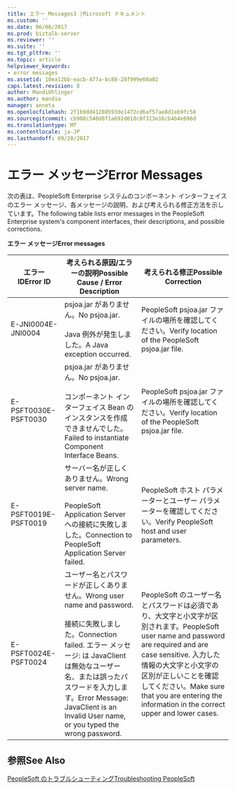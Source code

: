 ```yaml
---
title: エラー Messages3 |Microsoft ドキュメント
ms.custom: ''
ms.date: 06/08/2017
ms.prod: biztalk-server
ms.reviewer: ''
ms.suite: ''
ms.tgt_pltfrm: ''
ms.topic: article
helpviewer_keywords:
- error messages
ms.assetid: 10ea12bb-eacb-477a-bc88-28f999e60a02
caps.latest.revision: 8
author: MandiOhlinger
ms.author: mandia
manager: anneta
ms.openlocfilehash: 2f1b9dd41280593de1472cd6af57ae8d1eb9fc58
ms.sourcegitcommit: cb908c540d8f1a692d01dc8f313e16cb4b4e696d
ms.translationtype: MT
ms.contentlocale: ja-JP
ms.lasthandoff: 09/20/2017
---
```

# <a name="error-messages"></a><span data-ttu-id="11b04-102">エラー メッセージ</span><span class="sxs-lookup"><span data-stu-id="11b04-102">Error Messages</span></span>
<span data-ttu-id="11b04-103">次の表は、PeopleSoft Enterprise システムのコンポーネント インターフェイスのエラー メッセージ、各メッセージの説明、および考えられる修正方法を示しています。</span><span class="sxs-lookup"><span data-stu-id="11b04-103">The following table lists error messages in the PeopleSoft Enterprise system's component interfaces, their descriptions, and possible corrections.</span></span>  
  
 <span data-ttu-id="11b04-104">**エラー メッセージ**</span><span class="sxs-lookup"><span data-stu-id="11b04-104">**Error messages**</span></span>  
  
|<span data-ttu-id="11b04-105">エラー ID</span><span class="sxs-lookup"><span data-stu-id="11b04-105">Error ID</span></span>|<span data-ttu-id="11b04-106">考えられる原因/エラーの説明</span><span class="sxs-lookup"><span data-stu-id="11b04-106">Possible Cause / Error Description</span></span>|<span data-ttu-id="11b04-107">考えられる修正</span><span class="sxs-lookup"><span data-stu-id="11b04-107">Possible Correction</span></span>|  
|--------------|-----------------------------------------|-------------------------|  
|<span data-ttu-id="11b04-108">E-JNI0004</span><span class="sxs-lookup"><span data-stu-id="11b04-108">E-JNI0004</span></span>|<span data-ttu-id="11b04-109">psjoa.jar がありません。</span><span class="sxs-lookup"><span data-stu-id="11b04-109">No psjoa.jar.</span></span><br /><br /> <span data-ttu-id="11b04-110">Java 例外が発生しました。</span><span class="sxs-lookup"><span data-stu-id="11b04-110">A Java exception occurred.</span></span>|<span data-ttu-id="11b04-111">PeopleSoft psjoa.jar ファイルの場所を確認してください。</span><span class="sxs-lookup"><span data-stu-id="11b04-111">Verify location of the PeopleSoft psjoa.jar file.</span></span>|  
|<span data-ttu-id="11b04-112">E-PSFT0030</span><span class="sxs-lookup"><span data-stu-id="11b04-112">E-PSFT0030</span></span>|<span data-ttu-id="11b04-113">psjoa.jar がありません。</span><span class="sxs-lookup"><span data-stu-id="11b04-113">No psjoa.jar.</span></span><br /><br /> <span data-ttu-id="11b04-114">コンポーネント インターフェイス Bean のインスタンスを作成できませんでした。</span><span class="sxs-lookup"><span data-stu-id="11b04-114">Failed to instantiate Component Interface Beans.</span></span>|<span data-ttu-id="11b04-115">PeopleSoft psjoa.jar ファイルの場所を確認してください。</span><span class="sxs-lookup"><span data-stu-id="11b04-115">Verify location of the PeopleSoft psjoa.jar file.</span></span>|  
|<span data-ttu-id="11b04-116">E-PSFT0019</span><span class="sxs-lookup"><span data-stu-id="11b04-116">E-PSFT0019</span></span>|<span data-ttu-id="11b04-117">サーバー名が正しくありません。</span><span class="sxs-lookup"><span data-stu-id="11b04-117">Wrong server name.</span></span><br /><br /> <span data-ttu-id="11b04-118">PeopleSoft Application Server への接続に失敗しました。</span><span class="sxs-lookup"><span data-stu-id="11b04-118">Connection to PeopleSoft Application Server failed.</span></span>|<span data-ttu-id="11b04-119">PeopleSoft ホスト パラメーターとユーザー パラメーターを確認してください。</span><span class="sxs-lookup"><span data-stu-id="11b04-119">Verify PeopleSoft host and user parameters.</span></span>|  
|<span data-ttu-id="11b04-120">E-PSFT0024</span><span class="sxs-lookup"><span data-stu-id="11b04-120">E-PSFT0024</span></span>|<span data-ttu-id="11b04-121">ユーザー名とパスワードが正しくありません。</span><span class="sxs-lookup"><span data-stu-id="11b04-121">Wrong user name and password.</span></span><br /><br /> <span data-ttu-id="11b04-122">接続に失敗しました。</span><span class="sxs-lookup"><span data-stu-id="11b04-122">Connection failed.</span></span> <span data-ttu-id="11b04-123">エラー メッセージ: は JavaClient は無効なユーザー名、または誤ったパスワードを入力します。</span><span class="sxs-lookup"><span data-stu-id="11b04-123">Error Message: JavaClient is an Invalid User name, or you typed the wrong password.</span></span>|<span data-ttu-id="11b04-124">PeopleSoft のユーザー名とパスワードは必須であり、大文字と小文字が区別されます。</span><span class="sxs-lookup"><span data-stu-id="11b04-124">PeopleSoft user name and password are required and are case sensitive.</span></span> <span data-ttu-id="11b04-125">入力した情報の大文字と小文字の区別が正しいことを確認してください。</span><span class="sxs-lookup"><span data-stu-id="11b04-125">Make sure that you are entering the information in the correct upper and lower cases.</span></span>|  
  
## <a name="see-also"></a><span data-ttu-id="11b04-126">参照</span><span class="sxs-lookup"><span data-stu-id="11b04-126">See Also</span></span>  
 [<span data-ttu-id="11b04-127">PeopleSoft のトラブルシューティング</span><span class="sxs-lookup"><span data-stu-id="11b04-127">Troubleshooting PeopleSoft</span></span>](../core/troubleshooting-peoplesoft.md)